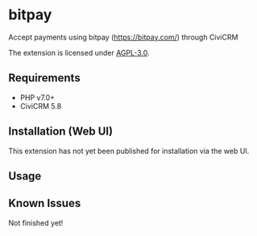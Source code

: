 # bitpay

Accept payments using bitpay (https://bitpay.com/) through CiviCRM

The extension is licensed under [AGPL-3.0](LICENSE.txt).

## Requirements

* PHP v7.0+
* CiviCRM 5.8

## Installation (Web UI)

This extension has not yet been published for installation via the web UI.

## Usage


## Known Issues

Not finished yet!
